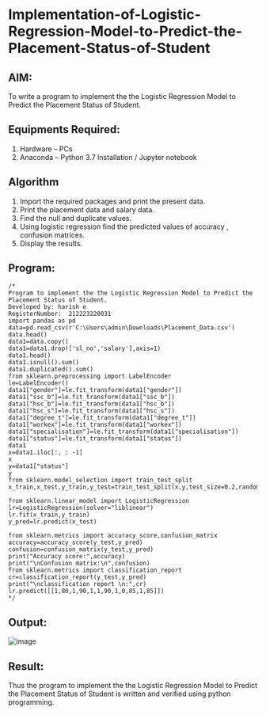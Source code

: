 # Implementation-of-Logistic-Regression-Model-to-Predict-the-Placement-Status-of-Student

## AIM:
To write a program to implement the the Logistic Regression Model to Predict the Placement Status of Student.

## Equipments Required:
1. Hardware – PCs
2. Anaconda – Python 3.7 Installation / Jupyter notebook

## Algorithm
1. Import the required packages and print the present data.
2. Print the placement data and salary data.
3. Find the null and duplicate values.
4. Using logistic regression find the predicted values of accuracy , confusion matrices.
5. Display the results.
## Program:
```
/*
Program to implement the the Logistic Regression Model to Predict the Placement Status of Student.
Developed by: harish e
RegisterNumber:  212223220031
import pandas as pd
data=pd.read_csv(r'C:\Users\admin\Downloads\Placement_Data.csv')
data.head()
data1=data.copy()
data1=data1.drop(['sl_no','salary'],axis=1)
data1.head()
data1.isnull().sum()
data1.duplicated().sum()
from sklearn.preprocessing import LabelEncoder
le=LabelEncoder()
data1["gender"]=le.fit_transform(data1["gender"])
data1["ssc_b"]=le.fit_transform(data1["ssc_b"])
data1["hsc_b"]=le.fit_transform(data1["hsc_b"])
data1["hsc_s"]=le.fit_transform(data1["hsc_s"])
data1["degree_t"]=le.fit_transform(data1["degree_t"])
data1["workex"]=le.fit_transform(data1["workex"])
data1["specialisation"]=le.fit_transform(data1["specialisation"])
data1["status"]=le.fit_transform(data1["status"])
data1
x=data1.iloc[:, : -1]
x
y=data1["status"]
y
from sklearn.model_selection import train_test_split
x_train,x_test,y_train,y_test=train_test_split(x,y,test_size=0.2,random_state=0)

from sklearn.linear_model import LogisticRegression
lr=LogisticRegression(solver="liblinear")
lr.fit(x_train,y_train)
y_pred=lr.predict(x_test)

from sklearn.metrics import accuracy_score,confusion_matrix
accuracy=accuracy_score(y_test,y_pred)
confusion=confusion_matrix(y_test,y_pred)
print("Accuracy score:",accuracy)
print("\nConfusion matrix:\n",confusion)
from sklearn.metrics import classification_report
cr=classification_report(y_test,y_pred)
print("\nclassification report \n:",cr)
lr.predict([[1,80,1,90,1,1,90,1,0,85,1,85]])
*/
```

## Output:
![image](https://github.com/user-attachments/assets/be9cc817-9949-44cf-b4e3-05f0422ea56f)


## Result:
Thus the program to implement the the Logistic Regression Model to Predict the Placement Status of Student is written and verified using python programming.
